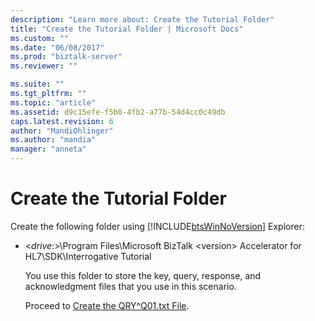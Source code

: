 ```yaml
---
description: "Learn more about: Create the Tutorial Folder"
title: "Create the Tutorial Folder | Microsoft Docs"
ms.custom: ""
ms.date: "06/08/2017"
ms.prod: "biztalk-server"
ms.reviewer: ""

ms.suite: ""
ms.tgt_pltfrm: ""
ms.topic: "article"
ms.assetid: d9c15efe-f5b0-4fb2-a77b-54d4cc0c49db
caps.latest.revision: 6
author: "MandiOhlinger"
ms.author: "mandia"
manager: "anneta"
---
```

# Create the Tutorial Folder
Create the following folder using [!INCLUDE[btsWinNoVersion](../../includes/btswinnoversion-md.md)] Explorer:  
  
- \<*drive*:\>\Program Files\Microsoft BizTalk \<version\> Accelerator for HL7\SDK\Interrogative Tutorial  
  
   You use this folder to store the key, query, response, and acknowledgment files that you use in this scenario.  
  
  Proceed to [Create the QRY^Q01.txt File](../../adapters-and-accelerators/accelerator-hl7/create-the-qry-q01-txt-file.md).
